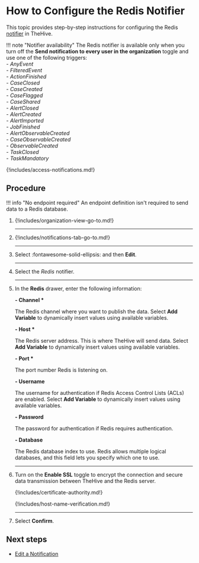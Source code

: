 # How to Configure the Redis Notifier

This topic provides step-by-step instructions for configuring the Redis [notifier](../about-notifications.md#notifiers) in TheHive.

!!! note "Notifier availability"
    The Redis notifier is available only when you turn off the **Send notification to every user in the organization** toggle and use one of the following triggers:  
    - *AnyEvent*  
    - *FilteredEvent*  
    - *ActionFinished*  
    - *CaseClosed*  
    - *CaseCreated*  
    - *CaseFlagged*  
    - *CaseShared*  
    - *AlertClosed*  
    - *AlertCreated*  
    - *AlertImported*  
    - *JobFinished*  
    - *AlertObservableCreated*  
    - *CaseObservableCreated*  
    - *ObservableCreated*  
    - *TaskClosed*  
    - *TaskMandatory*

{!includes/access-notifications.md!}

## Procedure

!!! info "No endpoint required"
    An endpoint definition isn't required to send data to a Redis database.

1. {!includes/organization-view-go-to.md!}

    ---

2. {!includes/notifications-tab-go-to.md!}

    ---

3. Select :fontawesome-solid-ellipsis: and then **Edit**.

    ---

4. Select the *Redis* notifier.

    ---

5. In the **Redis** drawer, enter the following information:

    **- Channel \***

    The Redis channel where you want to publish the data. Select **Add Variable** to dynamically insert values using available variables.

    **- Host \***

    The Redis server address. This is where TheHive will send data. Select **Add Variable** to dynamically insert values using available variables.

    **- Port \***

    The port number Redis is listening on.

    **- Username**

    The username for authentication if Redis Access Control Lists (ACLs) are enabled. Select **Add Variable** to dynamically insert values using available variables.

    **- Password**

    The password for authentication if Redis requires authentication.

    **- Database**

    The Redis database index to use. Redis allows multiple logical databases, and this field lets you specify which one to use.

    ---

6. Turn on the **Enable SSL** toggle to encrypt the connection and secure data transmission between TheHive and the Redis server.

    {!includes/certificate-authority.md!}

    {!includes/host-name-verification.md!}

    ---

7. Select **Confirm**.

## Next steps

* [Edit a Notification](../edit-a-notification.md)